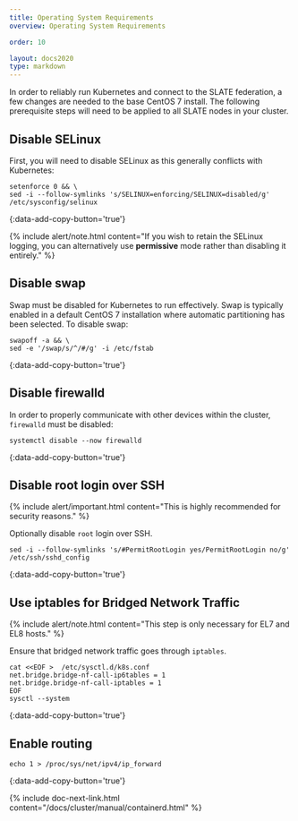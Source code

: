 ```yaml
---
title: Operating System Requirements
overview: Operating System Requirements

order: 10  

layout: docs2020
type: markdown
---
```


In order to reliably run Kubernetes and connect to the SLATE federation, a few changes are needed to the base CentOS 7 install. The following prerequisite steps will need to be applied to all SLATE nodes in your cluster. 

## Disable SELinux

First, you will need to disable SELinux as this generally conflicts with Kubernetes:

```shell
setenforce 0 && \
sed -i --follow-symlinks 's/SELINUX=enforcing/SELINUX=disabled/g' /etc/sysconfig/selinux
```
{:data-add-copy-button='true'}

{% include alert/note.html content="If you wish to retain the SELinux logging, you can alternatively use **permissive** mode rather than disabling it entirely." %}

## Disable swap

Swap must be disabled for Kubernetes to run effectively. Swap is typically enabled in a default CentOS 7 installation where automatic partitioning has been selected. To disable swap:

```shell
swapoff -a && \
sed -e '/swap/s/^/#/g' -i /etc/fstab
```
{:data-add-copy-button='true'}

## Disable firewalld

In order to properly communicate with other devices within the cluster, `firewalld` must be disabled:

```shell
systemctl disable --now firewalld
```
{:data-add-copy-button='true'}

## Disable root login over SSH

{% include alert/important.html content="This is highly recommended for security reasons." %}

Optionally disable `root` login over SSH.

```shell
sed -i --follow-symlinks 's/#PermitRootLogin yes/PermitRootLogin no/g' /etc/ssh/sshd_config
```
{:data-add-copy-button='true'}

## Use iptables for Bridged Network Traffic

{% include alert/note.html content="This step is only necessary for EL7 and EL8 hosts." %}

Ensure that bridged network traffic goes through `iptables`.

```shell
cat <<EOF >  /etc/sysctl.d/k8s.conf
net.bridge.bridge-nf-call-ip6tables = 1
net.bridge.bridge-nf-call-iptables = 1
EOF
sysctl --system
```
{:data-add-copy-button='true'}

## Enable routing

```shell
echo 1 > /proc/sys/net/ipv4/ip_forward
```
{:data-add-copy-button='true'}

{% include doc-next-link.html content="/docs/cluster/manual/containerd.html" %}